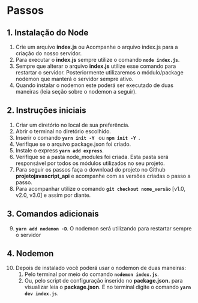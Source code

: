# Passos

## 1. Instalação do Node

1. Crie um arquivo __index.js__ ou Acompanhe o arquivo index.js para a criação do nosso servidor.
2. Para executar o __index.js__ sempre utilize o comando __```node index.js```__.
3. Sempre que alterar o arquivo __index.js__ utilize esse comando para restartar o servidor. Posteriormente utilizaremos o módulo/package nodemon que manterá o servidor sempre ativo.
4. Quando instalar o nodemon este poderá ser executado de duas maneiras (leia seção sobre o nodemon a seguir).

## 2. Instruções iniciais

1. Criar um diretório no local de sua preferência.
2. Abrir o terminal no diretório escolhido.
3. Inserir o comando __```yarn init -Y ```__ ou __```npm init -Y ```__.
4. Verifique se o arquivo package.json foi criado.
5. Instale o express __```yarn add express```__.
6. Verifique se a pasta node_modules foi criada. Esta pasta será responsável por todos os módulos utilizados no seu projeto.
7. Para seguir os passos faça o download do projeto no Github __projetojavascript_api__ e acompanhe com as versões criadas o passo a passo.
8. Para acompanhar utilize o comando __```git checkout nome_versão```__ [v1.0, v2.0, v3.0] e assim por diante.


## 3. Comandos adicionais

9. __```yarn add nodemon -D```__.  O nodemon será utilizando para restartar sempre o servidor

## 4. Nodemon

10. Depois de instalado você poderá usar o nodemon de duas maneiras:
    1.  Pelo terminal por meio do comando __```nodemon index.js```__.
    2.  Ou, pelo script de configuração inserido no __package.json.__ para visualizar leia o __package.json__. E no terminal digite o comando __```yarn dev index.js```__.
